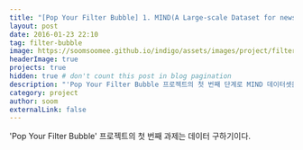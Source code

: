 ```yaml
---
title: "[Pop Your Filter Bubble] 1. MIND(A Large-scale Dataset for news recommendation) 살펴보기"
layout: post
date: 2016-01-23 22:10
tag: filter-bubble
image: https://soomsoomee.github.io/indigo/assets/images/project/filter_bubble/mind.png
headerImage: true
projects: true
hidden: true # don't count this post in blog pagination
description: "'Pop Your Filter Bubble 프로젝트의 첫 번째 단계로 MIND 데이터셋을 살펴본다. 프로젝트에 사용할만할 데이터일까?"
category: project
author: soom
externalLink: false
---
```



'Pop Your Filter Bubble' 프로젝트의 첫 번째 과제는 데이터 구하기이다. 
